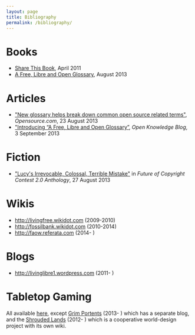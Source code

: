 ```yaml
---
layout: page
title: Bibliography
permalink: /bibliography/
---
```


# Books
* [Share This Book](https://livinglibre1.wordpress.com/share-this-book/), April 2011
* [A Free, Libre and Open Glossary](http://faow.referata.com/wiki/A_Free,_Libre_and_Open_Glossary), August 2013

# Articles
* ["New glossary helps break down common open source related terms"](https://opensource.com/life/13/8/free-libre-open-glossary), _Opensource.com_, 23 August 2013
* ["Introducing “A Free, Libre and Open Glossary”](http://blog.okfn.org/2013/09/03/introducing-a-free-libre-and-open-glossary/), _Open Knowledge Blog_, 3 September 2013

# Fiction
* ["Lucy's Irrevocable, Colossal, Terrible Mistake"](http://prawokultury.pl/en/news/results-of-the-future-of-copyright-20-contest/) in _Future of Copyright Contest 2.0 Anthology_, 27 August 2013

# Wikis
* http://livingfree.wikidot.com (2009-2010)
* http://fossilbank.wikidot.com (2010-2014)
* http://faow.referata.com (2014- )

# Blogs
* http://livinglibre1.wordpress.com (2011- )

# Tabletop Gaming
All available [here](https://livinglibre1.wordpress.com/downloads/), except [Grim Portents](grimportents.wordpress.com) (2013- ) which has a separate blog, and the [Shrouded Lands](http://shrouded-lands.wikia.com/wiki/The_Shrouded_Lands_Wiki) (2012- ) which is a cooperative world-design project with its own wiki.
